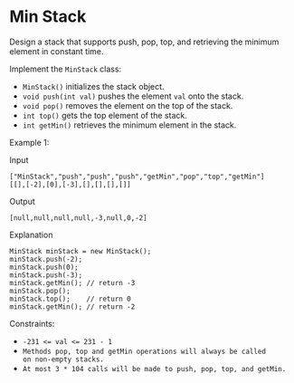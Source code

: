 # Min Stack

Design a stack that supports push, pop, top, and retrieving the minimum element in constant time.

Implement the `MinStack` class:

-   `MinStack()` initializes the stack object.
-   `void push(int val)` pushes the element `val` onto the stack.
-   `void pop()` removes the element on the top of the stack.
-   `int top()` gets the top element of the stack.
-   `int getMin()` retrieves the minimum element in the stack.

Example 1:

Input

```
["MinStack","push","push","push","getMin","pop","top","getMin"]
[[],[-2],[0],[-3],[],[],[],[]]
```

Output
```
[null,null,null,null,-3,null,0,-2]
```

Explanation
```
MinStack minStack = new MinStack();
minStack.push(-2);
minStack.push(0);
minStack.push(-3);
minStack.getMin(); // return -3
minStack.pop();
minStack.top();    // return 0
minStack.getMin(); // return -2
```

Constraints:

-   `-231 <= val <= 231 - 1`
-   `Methods pop, top and getMin operations will always be called on non-empty stacks.`
-   `At most 3 * 104 calls will be made to push, pop, top, and getMin.`